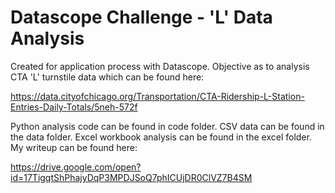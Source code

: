 # Datascope Challenge - 'L' Data Analysis
Created for application process with Datascope. Objective as to analysis CTA 'L' turnstile data which can be found here:

https://data.cityofchicago.org/Transportation/CTA-Ridership-L-Station-Entries-Daily-Totals/5neh-572f

Python analysis code can be found in code folder. CSV data can be found in the data folder. Excel workbook analysis can be found in the excel folder. My writeup can be found here:

https://drive.google.com/open?id=17TigqtShPhajyDqP3MPDJSoQ7phICUjDR0ClVZ7B4SM

